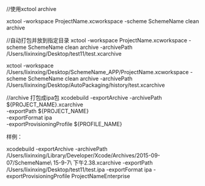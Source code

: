 //使用xctool archive

xctool -workspace ProjectName.xcworkspace -scheme SchemeName clean archive 

//自动打包并放到指定目录
xctool -workspace ProjectName.xcworkspace -scheme SchemeName clean archive -archivePath /Users/lixinxing/Desktop/test11/test.xcarchive

xctool -workspace /Users/lixinxing/Desktop/SchemeName_APP/ProjectName.xcworkspace -scheme SchemeName clean archive -archivePath /Users/lixinxing/Desktop/AutoPackaging/history/test.xcarchive

//archive 打包成ipa包
xcodebuild -exportArchive -archivePath ${PROJECT_NAME}.xcarchive \
                          -exportPath ${PROJECT_NAME} \
                          -exportFormat ipa \
                          -exportProvisioningProfile ${PROFILE_NAME}

样例：

xcodebuild -exportArchive -archivePath /Users/lixinxing/Library/Developer/Xcode/Archives/2015-09-07/SchemeName\ 15-9-7\ 下午2.38.xcarchive -exportPath /Users/lixinxing/Desktop/test11/test.ipa -exportFormat ipa -exportProvisioningProfile ProjectNameEnterprise